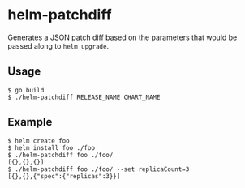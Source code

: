 # helm-patchdiff

Generates a JSON patch diff based on the parameters that would be passed along to `helm upgrade`.

## Usage

```console
$ go build
$ ./helm-patchdiff RELEASE_NAME CHART_NAME
```

## Example

```console
$ helm create foo
$ helm install foo ./foo
$ ./helm-patchdiff foo ./foo/
[{},{},{}]
$ ./helm-patchdiff foo ./foo/ --set replicaCount=3
[{},{},{"spec":{"replicas":3}}]
```
